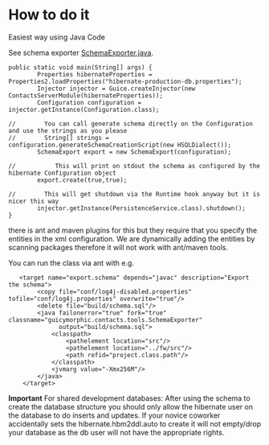 # How to do it #

Easiest way using Java Code

See schema exporter [SchemaExporter.java](http://code.google.com/p/guicymorphic/source/browse/trunk/contacts/src/guicymorphic/contacts/tools/SchemaExporter.java).
```
public static void main(String[] args) {
        Properties hibernateProperties = Properties2.loadProperties("hibernate-production-db.properties");
        Injector injector = Guice.createInjector(new ContactsServerModule(hibernateProperties));
        Configuration configuration = injector.getInstance(Configuration.class);

//        You can call generate schema directly on the Configuration and use the strings as you please
//        String[] strings = configuration.generateSchemaCreationScript(new HSQLDialect());
        SchemaExport export = new SchemaExport(configuration);

//           This will print on stdout the schema as configured by the hibernate Configuration object
        export.create(true,true);

//        This will get shutdown via the Runtime hook anyway but it is nicer this way
        injector.getInstance(PersistenceService.class).shutdown();
}
```

there is ant and maven plugins for this but they require that you specify the entities in the xml configuration. We are dynamically adding the entities by scanning packages therefore it will not work with ant/maven tools.

You can run the class via ant with e.g.

```
   <target name="export.schema" depends="javac" description="Export the schema">
        <copy file="conf/log4j-disabled.properties" tofile="conf/log4j.properties" overwrite="true"/>
        <delete file="build/schema.sql"/>
        <java failonerror="true" fork="true" classname="guicymorphic.contacts.tools.SchemaExporter"
              output="build/schema.sql">
            <classpath>
                <pathelement location="src"/>
                <pathelement location="../fw/src"/>
                <path refid="project.class.path"/>
            </classpath>
            <jvmarg value="-Xmx256M"/>
        </java>
    </target>
```

**Important** For shared development databases: After using the schema to create the database structure you should only allow the hibernate user on the database to do inserts and updates. If your novice coworker accidentally sets the hibernate.hbm2ddl.auto to create it will not empty/drop your database as the db user will not have the appropriate rights.